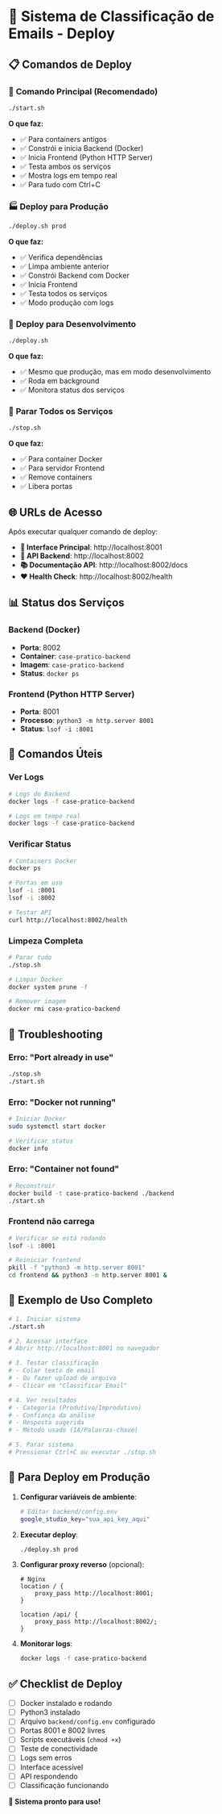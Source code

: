 # 🚀 Sistema de Classificação de Emails - Deploy

## 📋 Comandos de Deploy

### 🎯 **Comando Principal (Recomendado)**

```bash
./start.sh
```

**O que faz:**

- ✅ Para containers antigos
- ✅ Constrói e inicia Backend (Docker)
- ✅ Inicia Frontend (Python HTTP Server)
- ✅ Testa ambos os serviços
- ✅ Mostra logs em tempo real
- ✅ Para tudo com Ctrl+C

### 🏭 **Deploy para Produção**

```bash
./deploy.sh prod
```

**O que faz:**

- ✅ Verifica dependências
- ✅ Limpa ambiente anterior
- ✅ Constrói Backend com Docker
- ✅ Inicia Frontend
- ✅ Testa todos os serviços
- ✅ Modo produção com logs

### 🧪 **Deploy para Desenvolvimento**

```bash
./deploy.sh
```

**O que faz:**

- ✅ Mesmo que produção, mas em modo desenvolvimento
- ✅ Roda em background
- ✅ Monitora status dos serviços

### 🛑 **Parar Todos os Serviços**

```bash
./stop.sh
```

**O que faz:**

- ✅ Para container Docker
- ✅ Para servidor Frontend
- ✅ Remove containers
- ✅ Libera portas

## 🌐 URLs de Acesso

Após executar qualquer comando de deploy:

- **📱 Interface Principal**: http://localhost:8001
- **🔧 API Backend**: http://localhost:8002
- **📚 Documentação API**: http://localhost:8002/docs
- **❤️ Health Check**: http://localhost:8002/health

## 📊 Status dos Serviços

### Backend (Docker)

- **Porta**: 8002
- **Container**: `case-pratico-backend`
- **Imagem**: `case-pratico-backend`
- **Status**: `docker ps`

### Frontend (Python HTTP Server)

- **Porta**: 8001
- **Processo**: `python3 -m http.server 8001`
- **Status**: `lsof -i :8001`

## 🔧 Comandos Úteis

### Ver Logs

```bash
# Logs do Backend
docker logs -f case-pratico-backend

# Logs em tempo real
docker logs -f case-pratico-backend
```

### Verificar Status

```bash
# Containers Docker
docker ps

# Portas em uso
lsof -i :8001
lsof -i :8002

# Testar API
curl http://localhost:8002/health
```

### Limpeza Completa

```bash
# Parar tudo
./stop.sh

# Limpar Docker
docker system prune -f

# Remover imagem
docker rmi case-pratico-backend
```

## 🚨 Troubleshooting

### Erro: "Port already in use"

```bash
./stop.sh
./start.sh
```

### Erro: "Docker not running"

```bash
# Iniciar Docker
sudo systemctl start docker

# Verificar status
docker info
```

### Erro: "Container not found"

```bash
# Reconstruir
docker build -t case-pratico-backend ./backend
./start.sh
```

### Frontend não carrega

```bash
# Verificar se está rodando
lsof -i :8001

# Reiniciar frontend
pkill -f "python3 -m http.server 8001"
cd frontend && python3 -m http.server 8001 &
```

## 📝 Exemplo de Uso Completo

```bash
# 1. Iniciar sistema
./start.sh

# 2. Acessar interface
# Abrir http://localhost:8001 no navegador

# 3. Testar classificação
# - Colar texto de email
# - Ou fazer upload de arquivo
# - Clicar em "Classificar Email"

# 4. Ver resultados
# - Categoria (Produtivo/Improdutivo)
# - Confiança da análise
# - Resposta sugerida
# - Método usado (IA/Palavras-chave)

# 5. Parar sistema
# Pressionar Ctrl+C ou executar ./stop.sh
```

## 🎯 Para Deploy em Produção

1. **Configurar variáveis de ambiente**:

   ```bash
   # Editar backend/config.env
   google_studio_key="sua_api_key_aqui"
   ```

2. **Executar deploy**:

   ```bash
   ./deploy.sh prod
   ```

3. **Configurar proxy reverso** (opcional):

   ```nginx
   # Nginx
   location / {
       proxy_pass http://localhost:8001;
   }

   location /api/ {
       proxy_pass http://localhost:8002/;
   }
   ```

4. **Monitorar logs**:
   ```bash
   docker logs -f case-pratico-backend
   ```

## ✅ Checklist de Deploy

- [ ] Docker instalado e rodando
- [ ] Python3 instalado
- [ ] Arquivo `backend/config.env` configurado
- [ ] Portas 8001 e 8002 livres
- [ ] Scripts executáveis (`chmod +x`)
- [ ] Teste de conectividade
- [ ] Logs sem erros
- [ ] Interface acessível
- [ ] API respondendo
- [ ] Classificação funcionando

**🎉 Sistema pronto para uso!**
